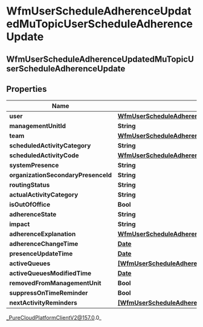 # WfmUserScheduleAdherenceUpdatedMuTopicUserScheduleAdherenceUpdate

## WfmUserScheduleAdherenceUpdatedMuTopicUserScheduleAdherenceUpdate

## Properties

|Name | Type | Description | Notes|
|------------ | ------------- | ------------- | -------------|
| **user** | [**WfmUserScheduleAdherenceUpdatedMuTopicUserReference**](WfmUserScheduleAdherenceUpdatedMuTopicUserReference) |  | [optional] |
| **managementUnitId** | **String** |  | [optional] |
| **team** | [**WfmUserScheduleAdherenceUpdatedMuTopicUriReference**](WfmUserScheduleAdherenceUpdatedMuTopicUriReference) |  | [optional] |
| **scheduledActivityCategory** | **String** |  | [optional] |
| **scheduledActivityCode** | [**WfmUserScheduleAdherenceUpdatedMuTopicActivityCodeReference**](WfmUserScheduleAdherenceUpdatedMuTopicActivityCodeReference) |  | [optional] |
| **systemPresence** | **String** |  | [optional] |
| **organizationSecondaryPresenceId** | **String** |  | [optional] |
| **routingStatus** | **String** |  | [optional] |
| **actualActivityCategory** | **String** |  | [optional] |
| **isOutOfOffice** | **Bool** |  | [optional] |
| **adherenceState** | **String** |  | [optional] |
| **impact** | **String** |  | [optional] |
| **adherenceExplanation** | [**WfmUserScheduleAdherenceUpdatedMuTopicRealTimeAdherenceExplanation**](WfmUserScheduleAdherenceUpdatedMuTopicRealTimeAdherenceExplanation) |  | [optional] |
| **adherenceChangeTime** | [**Date**](Date) |  | [optional] |
| **presenceUpdateTime** | [**Date**](Date) |  | [optional] |
| **activeQueues** | [**[WfmUserScheduleAdherenceUpdatedMuTopicQueueReference]**](WfmUserScheduleAdherenceUpdatedMuTopicQueueReference) |  | [optional] |
| **activeQueuesModifiedTime** | [**Date**](Date) |  | [optional] |
| **removedFromManagementUnit** | **Bool** |  | [optional] |
| **suppressOnTimeReminder** | **Bool** |  | [optional] |
| **nextActivityReminders** | [**[WfmUserScheduleAdherenceUpdatedMuTopicUserNextActivityReminder]**](WfmUserScheduleAdherenceUpdatedMuTopicUserNextActivityReminder) |  | [optional] |



_PureCloudPlatformClientV2@157.0.0_
